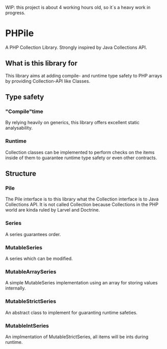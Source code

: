 WIP: this project is about 4 working hours old, so it´s a heavy work in progress.

# PHPile
A PHP Collection Library. Strongly inspired by Java Collections API.

## What is this library for
This library aims at adding compile- and runtime type safety to PHP arrays by providing Collection-API like Classes. 

## Type safety
### "Compile"time
By relying heavily on generics, this library offers excellent static analysability.

### Runtime
Collection classes can be implemented to perform checks on the items inside of them to guarantee runtime type safety or even other contracts.

## Structure
### Pile
The Pile interface is to this library what the Collection interface is to Java Collections API. It is not called Collection because Collections in the PHP world are kinda ruled by Larvel and Doctrine.

### Series
A series guarantees order.

### MutableSeries
A series which can be modified.

### MutableArraySeries
A simple MutableSeries implementation using an array for storing values internally.

### MutableStrictSeries
An abstract class to implement for guaranting runtime safeties.

### MutableIntSeries
An implmentation of MutableStrictSeries, all items will be ints during runtime.
